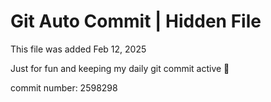 # Git Auto Commit | Hidden File

This file was added Feb 12, 2025

Just for fun and keeping my daily git commit active 🤪

commit number: 2598298
